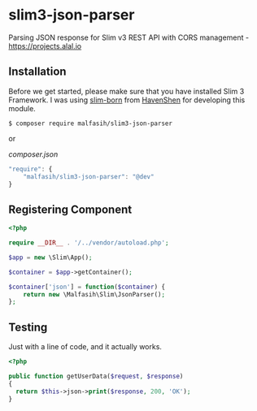 # slim3-json-parser

Parsing JSON response for Slim v3 REST API with CORS management - https://projects.alal.io

## Installation

Before we get started, please make sure that you have installed Slim 3 Framework. I was using [slim-born](https://github.com/HavenShen/slim-born/) from [HavenShen](https://github.com/HavenShen) for developing this module.


```shell
$ composer require malfasih/slim3-json-parser
```
or

*composer.json*
```javascript
"require": {
    "malfasih/slim3-json-parser": "@dev"
}
```



## Registering Component

```php
<?php

require __DIR__ . '/../vendor/autoload.php';

$app = new \Slim\App();

$container = $app->getContainer();

$container['json'] = function($container) {
	return new \Malfasih\Slim\JsonParser();
};
```



## Testing

Just with a line of code, and it actually works.

```php
<?php

public function getUserData($request, $response)
{
  return $this->json->print($response, 200, 'OK');
}
```
